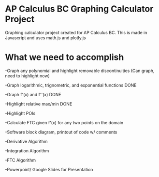 # AP Calculus BC Graphing Calculator Project
Graphing calculator project created for AP Calculus BC. This is made in Javascript and uses math.js and plotly.js

# What we need to accomplish
-Graph any polynomial and highlight removable discontinuities (Can graph, need to highlight now)

-Graph logarithmic, trignometric, and exponential functions DONE

-Graph f'(x) and f''(x) DONE

-Highlight relative max/min DONE

-Highlight POIs

-Calculate FTC given f'(x) for any two points on the domain

-Software block diagram, printout of code w/ comments

-Derivative Algorithm

-Integration Algorithm

-FTC Algorithm

-Powerpoint/ Google Slides for Presentation
